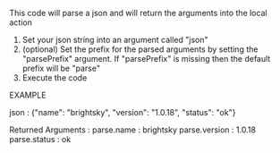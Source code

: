 This code will parse a json and will return the arguments into the local action

1. Set your json string into an argument called "json"
2. (optional) Set the prefix for the parsed arguments by setting the "parsePrefix" argument. If "parsePrefix" is missing then the default prefix will be "parse"
3. Execute the code

EXAMPLE

json : {"name": "brightsky", "version": "1.0.18", "status": "ok"}

Returned Arguments :
parse.name : brightsky
parse.version : 1.0.18
parse.status : ok

